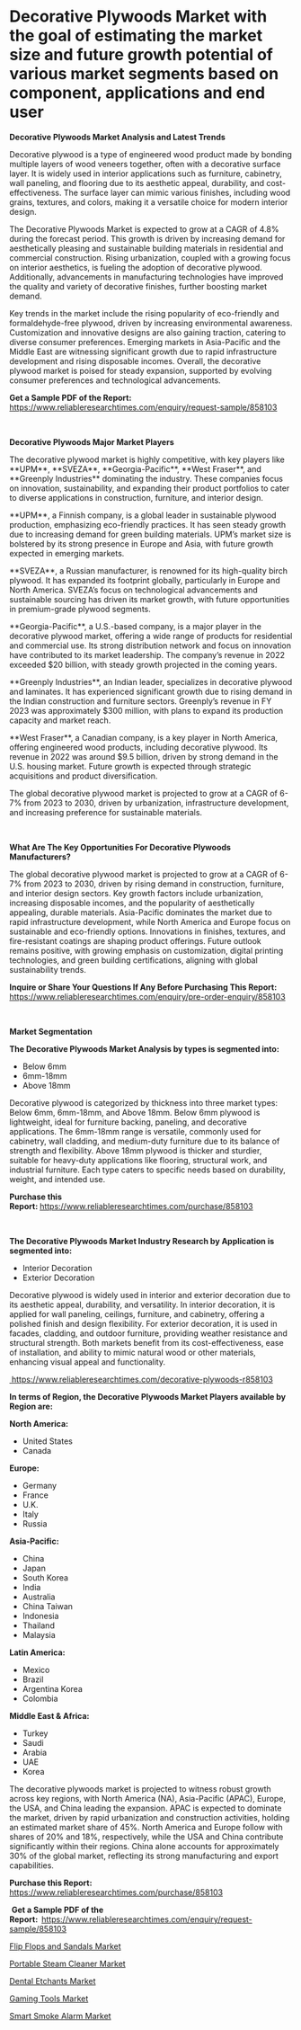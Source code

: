 <p><h1>Decorative Plywoods Market with the goal of estimating the market size and future growth potential of various market segments based on component, applications and end user</h1></p><p><strong>Decorative Plywoods Market Analysis and Latest Trends</strong></p>
<p><p>Decorative plywood is a type of engineered wood product made by bonding multiple layers of wood veneers together, often with a decorative surface layer. It is widely used in interior applications such as furniture, cabinetry, wall paneling, and flooring due to its aesthetic appeal, durability, and cost-effectiveness. The surface layer can mimic various finishes, including wood grains, textures, and colors, making it a versatile choice for modern interior design.</p><p>The Decorative Plywoods Market is expected to grow at a CAGR of 4.8% during the forecast period. This growth is driven by increasing demand for aesthetically pleasing and sustainable building materials in residential and commercial construction. Rising urbanization, coupled with a growing focus on interior aesthetics, is fueling the adoption of decorative plywood. Additionally, advancements in manufacturing technologies have improved the quality and variety of decorative finishes, further boosting market demand.</p><p>Key trends in the market include the rising popularity of eco-friendly and formaldehyde-free plywood, driven by increasing environmental awareness. Customization and innovative designs are also gaining traction, catering to diverse consumer preferences. Emerging markets in Asia-Pacific and the Middle East are witnessing significant growth due to rapid infrastructure development and rising disposable incomes. Overall, the decorative plywood market is poised for steady expansion, supported by evolving consumer preferences and technological advancements.</p></p>
<p><strong>Get a Sample PDF of the Report:&nbsp;</strong> <a href="https://www.reliableresearchtimes.com/enquiry/request-sample/858103?utm_campaign=2129&utm_medium=2&utm_source=Github&utm_content=ia&utm_term=26012025&utm_id=decorative-plywoods">https://www.reliableresearchtimes.com/enquiry/request-sample/858103</a></p>
<p>&nbsp;</p>
<p><strong>Decorative Plywoods Major Market Players</strong></p>
<p><p>The decorative plywood market is highly competitive, with key players like **UPM**, **SVEZA**, **Georgia-Pacific**, **West Fraser**, and **Greenply Industries** dominating the industry. These companies focus on innovation, sustainability, and expanding their product portfolios to cater to diverse applications in construction, furniture, and interior design.</p><p>**UPM**, a Finnish company, is a global leader in sustainable plywood production, emphasizing eco-friendly practices. It has seen steady growth due to increasing demand for green building materials. UPM’s market size is bolstered by its strong presence in Europe and Asia, with future growth expected in emerging markets.</p><p>**SVEZA**, a Russian manufacturer, is renowned for its high-quality birch plywood. It has expanded its footprint globally, particularly in Europe and North America. SVEZA’s focus on technological advancements and sustainable sourcing has driven its market growth, with future opportunities in premium-grade plywood segments.</p><p>**Georgia-Pacific**, a U.S.-based company, is a major player in the decorative plywood market, offering a wide range of products for residential and commercial use. Its strong distribution network and focus on innovation have contributed to its market leadership. The company’s revenue in 2022 exceeded $20 billion, with steady growth projected in the coming years.</p><p>**Greenply Industries**, an Indian leader, specializes in decorative plywood and laminates. It has experienced significant growth due to rising demand in the Indian construction and furniture sectors. Greenply’s revenue in FY 2023 was approximately $300 million, with plans to expand its production capacity and market reach.</p><p>**West Fraser**, a Canadian company, is a key player in North America, offering engineered wood products, including decorative plywood. Its revenue in 2022 was around $9.5 billion, driven by strong demand in the U.S. housing market. Future growth is expected through strategic acquisitions and product diversification.</p><p>The global decorative plywood market is projected to grow at a CAGR of 6-7% from 2023 to 2030, driven by urbanization, infrastructure development, and increasing preference for sustainable materials.</p></p>
<p>&nbsp;</p>
<p><strong>What Are The Key Opportunities For Decorative Plywoods Manufacturers?</strong></p>
<p><p>The global decorative plywood market is projected to grow at a CAGR of 6-7% from 2023 to 2030, driven by rising demand in construction, furniture, and interior design sectors. Key growth factors include urbanization, increasing disposable incomes, and the popularity of aesthetically appealing, durable materials. Asia-Pacific dominates the market due to rapid infrastructure development, while North America and Europe focus on sustainable and eco-friendly options. Innovations in finishes, textures, and fire-resistant coatings are shaping product offerings. Future outlook remains positive, with growing emphasis on customization, digital printing technologies, and green building certifications, aligning with global sustainability trends.</p></p>
<p><strong>Inquire or Share Your Questions If Any Before Purchasing This Report:</strong> <a href="https://www.reliableresearchtimes.com/enquiry/pre-order-enquiry/858103?utm_campaign=2129&utm_medium=2&utm_source=Github&utm_content=ia&utm_term=26012025&utm_id=decorative-plywoods">https://www.reliableresearchtimes.com/enquiry/pre-order-enquiry/858103</a></p>
<p>&nbsp;</p>
<p><strong>Market Segmentation</strong></p>
<p><strong>The Decorative Plywoods Market Analysis by types is segmented into:</strong></p>
<p><ul><li>Below 6mm</li><li>6mm-18mm</li><li>Above 18mm</li></ul></p>
<p><p>Decorative plywood is categorized by thickness into three market types: Below 6mm, 6mm-18mm, and Above 18mm. Below 6mm plywood is lightweight, ideal for furniture backing, paneling, and decorative applications. The 6mm-18mm range is versatile, commonly used for cabinetry, wall cladding, and medium-duty furniture due to its balance of strength and flexibility. Above 18mm plywood is thicker and sturdier, suitable for heavy-duty applications like flooring, structural work, and industrial furniture. Each type caters to specific needs based on durability, weight, and intended use.</p></p>
<p><strong>Purchase this Report:&nbsp;</strong><a href="https://www.reliableresearchtimes.com/purchase/858103?utm_campaign=2129&utm_medium=2&utm_source=Github&utm_content=ia&utm_term=26012025&utm_id=decorative-plywoods">https://www.reliableresearchtimes.com/purchase/858103</a></p>
<p>&nbsp;</p>
<p><strong>The Decorative Plywoods Market Industry Research by Application is segmented into:</strong></p>
<p><ul><li>Interior Decoration</li><li>Exterior Decoration</li></ul></p>
<p><p>Decorative plywood is widely used in interior and exterior decoration due to its aesthetic appeal, durability, and versatility. In interior decoration, it is applied for wall paneling, ceilings, furniture, and cabinetry, offering a polished finish and design flexibility. For exterior decoration, it is used in facades, cladding, and outdoor furniture, providing weather resistance and structural strength. Both markets benefit from its cost-effectiveness, ease of installation, and ability to mimic natural wood or other materials, enhancing visual appeal and functionality.</p></p>
<p><a href="https://www.reliableresearchtimes.com/decorative-plywoods-r858103?utm_campaign=2129&utm_medium=2&utm_source=Github&utm_content=ia&utm_term=26012025&utm_id=decorative-plywoods">&nbsp;https://www.reliableresearchtimes.com/decorative-plywoods-r858103</a></p>
<p><strong>In terms of Region, the Decorative Plywoods Market Players available by Region are:</strong></p>
<p>
    <p> <strong> North America: </strong>
        <ul>
            <li>United States</li>
            <li>Canada</li>
        </ul>
        </p> 
    <p> <strong> Europe: </strong>
        <ul>
            <li>Germany</li>
            <li>France</li>
            <li>U.K.</li>
            <li>Italy</li>
            <li>Russia</li>
        </ul>
        </p> 
    <p> <strong> Asia-Pacific: </strong>
        <ul>
            <li>China</li>
            <li>Japan</li>
            <li>South Korea</li>
            <li>India</li>
            <li>Australia</li>
            <li>China Taiwan</li>
            <li>Indonesia</li>
            <li>Thailand</li>
            <li>Malaysia</li>
        </ul>
        </p> 
    <p> <strong> Latin America: </strong>
        <ul>
            <li>Mexico</li>
            <li>Brazil</li>
            <li>Argentina Korea</li>
            <li>Colombia</li>
        </ul>
        </p> 
    <p> <strong> Middle East & Africa: </strong>
        <ul>
            <li>Turkey</li>
            <li>Saudi</li>
            <li>Arabia</li>
            <li>UAE</li>
            <li>Korea</li>
        </ul>
    </p>
    </p>
<p><p>The decorative plywoods market is projected to witness robust growth across key regions, with North America (NA), Asia-Pacific (APAC), Europe, the USA, and China leading the expansion. APAC is expected to dominate the market, driven by rapid urbanization and construction activities, holding an estimated market share of 45%. North America and Europe follow with shares of 20% and 18%, respectively, while the USA and China contribute significantly within their regions. China alone accounts for approximately 30% of the global market, reflecting its strong manufacturing and export capabilities.</p></p>
<p><strong>Purchase this Report: </strong><a href="https://www.reliableresearchtimes.com/purchase/858103?utm_campaign=2129&utm_medium=2&utm_source=Github&utm_content=ia&utm_term=26012025&utm_id=decorative-plywoods">https://www.reliableresearchtimes.com/purchase/858103</a></p>
<p>&nbsp;<strong>Get a Sample PDF of the Report:&nbsp;&nbsp;</strong><a href="https://www.reliableresearchtimes.com/enquiry/request-sample/858103?utm_campaign=2129&utm_medium=2&utm_source=Github&utm_content=ia&utm_term=26012025&utm_id=decorative-plywoods">https://www.reliableresearchtimes.com/enquiry/request-sample/858103</a></p>
<p><strong></strong></p>
<p><p><a href="https://www.linkedin.com/pulse/flip-flops-sandals-market-metrics-like-size-growth-share-measured-oa4nc?utm_campaign=2129&utm_medium=2&utm_source=Github&utm_content=ia&utm_term=26012025&utm_id=decorative-plywoods">Flip Flops and Sandals Market</a></p><p><a href="https://www.linkedin.com/pulse/portable-steam-cleaner-market-size-growth-drivers-global-revenue-kk5rf?utm_campaign=2129&utm_medium=2&utm_source=Github&utm_content=ia&utm_term=26012025&utm_id=decorative-plywoods">Portable Steam Cleaner Market</a></p><p><a href="https://www.linkedin.com/pulse/latest-developments-dental-etchants-industry-market-size-growing-xg04c?utm_campaign=2129&utm_medium=2&utm_source=Github&utm_content=ia&utm_term=26012025&utm_id=decorative-plywoods">Dental Etchants Market</a></p><p><a href="https://www.linkedin.com/pulse/growing-demand-gaming-tools-market-forecasting-9-cagr-4mu1e?utm_campaign=2129&utm_medium=2&utm_source=Github&utm_content=ia&utm_term=26012025&utm_id=decorative-plywoods">Gaming Tools Market</a></p><p><a href="https://www.linkedin.com/pulse/forecasting-smart-smoke-alarm-market-success-key-factors-41-zqzqf?utm_campaign=2129&utm_medium=2&utm_source=Github&utm_content=ia&utm_term=26012025&utm_id=decorative-plywoods">Smart Smoke Alarm Market</a></p></p>